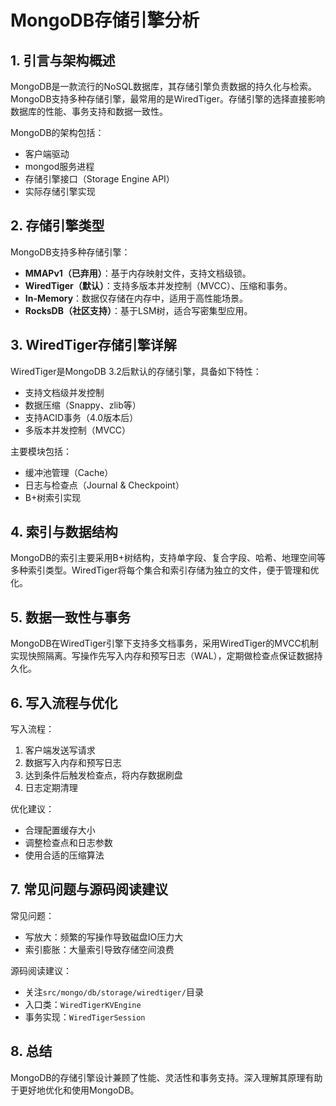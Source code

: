 # MongoDB存储引擎分析

## 1. 引言与架构概述

MongoDB是一款流行的NoSQL数据库，其存储引擎负责数据的持久化与检索。MongoDB支持多种存储引擎，最常用的是WiredTiger。存储引擎的选择直接影响数据库的性能、事务支持和数据一致性。

MongoDB的架构包括：
- 客户端驱动
- mongod服务进程
- 存储引擎接口（Storage Engine API）
- 实际存储引擎实现

## 2. 存储引擎类型

MongoDB支持多种存储引擎：
- **MMAPv1（已弃用）**：基于内存映射文件，支持文档级锁。
- **WiredTiger（默认）**：支持多版本并发控制（MVCC）、压缩和事务。
- **In-Memory**：数据仅存储在内存中，适用于高性能场景。
- **RocksDB（社区支持）**：基于LSM树，适合写密集型应用。

## 3. WiredTiger存储引擎详解

WiredTiger是MongoDB 3.2后默认的存储引擎，具备如下特性：
- 支持文档级并发控制
- 数据压缩（Snappy、zlib等）
- 支持ACID事务（4.0版本后）
- 多版本并发控制（MVCC）

主要模块包括：
- 缓冲池管理（Cache）
- 日志与检查点（Journal & Checkpoint）
- B+树索引实现

## 4. 索引与数据结构

MongoDB的索引主要采用B+树结构，支持单字段、复合字段、哈希、地理空间等多种索引类型。WiredTiger将每个集合和索引存储为独立的文件，便于管理和优化。

## 5. 数据一致性与事务

MongoDB在WiredTiger引擎下支持多文档事务，采用WiredTiger的MVCC机制实现快照隔离。写操作先写入内存和预写日志（WAL），定期做检查点保证数据持久化。

## 6. 写入流程与优化

写入流程：
1. 客户端发送写请求
2. 数据写入内存和预写日志
3. 达到条件后触发检查点，将内存数据刷盘
4. 日志定期清理

优化建议：
- 合理配置缓存大小
- 调整检查点和日志参数
- 使用合适的压缩算法

## 7. 常见问题与源码阅读建议

常见问题：
- 写放大：频繁的写操作导致磁盘IO压力大
- 索引膨胀：大量索引导致存储空间浪费

源码阅读建议：
- 关注`src/mongo/db/storage/wiredtiger/`目录
- 入口类：`WiredTigerKVEngine`
- 事务实现：`WiredTigerSession`

## 8. 总结

MongoDB的存储引擎设计兼顾了性能、灵活性和事务支持。深入理解其原理有助于更好地优化和使用MongoDB。
